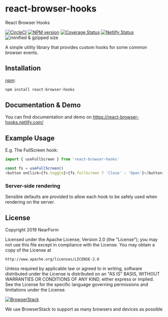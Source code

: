 # react-browser-hooks

React Browser Hooks

[![CircleCI](https://circleci.com/gh/nearform/react-browser-hooks.svg?style=svg&circle-token=6519ab8ff84d4bf291788588738f2b2000c8fc3a)](https://circleci.com/gh/nearform/react-browser-hooks)
[![NPM version](https://img.shields.io/npm/v/react-browser-hooks.svg)](https://www.npmjs.com/package/react-browser-hooks)
[![Coverage Status](https://coveralls.io/repos/github/nearform/react-browser-hooks/badge.svg?branch=master)](https://coveralls.io/github/nearform/react-browser-hooks?branch=master)
[![Netlify Status](https://api.netlify.com/api/v1/badges/8855d56c-7b73-4070-92e8-e7c1b2e80d7e/deploy-status)](https://app.netlify.com/sites/react-browser-hooks/deploys)
![minified & gzipped size](https://img.shields.io/bundlephobia/minzip/react-browser-hooks.svg?style=flat)
<!-- [![BrowserStack Status](https://www.browserstack.com/automate/badge.svg?badge_key=b1dHQTVIVmpFLzYwVnZuaWlqUmpLa01ScUdQM2VrZUZIZG9Hc0ZTWVZjVT0tLW44NnBTK0hrdjNDaDVBeDFLQUJhUnc9PQ==--536a48a483a1ad3da80e28a99cc396d7de9a9151)](https://www.browserstack.com/automate/public-build/b1dHQTVIVmpFLzYwVnZuaWlqUmpLa01ScUdQM2VrZUZIZG9Hc0ZTWVZjVT0tLW44NnBTK0hrdjNDaDVBeDFLQUJhUnc9PQ==--536a48a483a1ad3da80e28a99cc396d7de9a9151) -->

A simple utility library that provides custom hooks for some common browser events.

## Installation

[npm](https://www.npmjs.com/package/react-browser-hooks):

```bash
npm install react-browser-hooks
```

## Documentation & Demo

You can find documentation and demo on https://react-browser-hooks.netlify.com/

## Example Usage

E.g. The FullScreen hook:

```javascript
import { useFullScreen } from 'react-browser-hooks'

const fs = useFullScreen()
<button onClick={fs.toggle}>{fs.fullScreen ? 'Close' : 'Open'}</button>
```

### Server-side rendering

Sensible defaults are provided to allow each hook to be safely used when rendering on the server.

[build-badge]: https://img.shields.io/travis/user/repo/master.png?style=flat-square
[build]: https://travis-ci.org/user/repo
[npm-badge]: https://img.shields.io/npm/v/npm-package.png?style=flat-square
[npm]: https://www.npmjs.org/package/npm-package
[coveralls-badge]: https://img.shields.io/coveralls/user/repo/master.png?style=flat-square
[coveralls]: https://coveralls.io/github/user/repo

## License

Copyright 2019 NearForm

Licensed under the Apache License, Version 2.0 (the "License");
you may not use this file except in compliance with the License.
You may obtain a copy of the License at

    http://www.apache.org/licenses/LICENSE-2.0

Unless required by applicable law or agreed to in writing, software
distributed under the License is distributed on an "AS IS" BASIS,
WITHOUT WARRANTIES OR CONDITIONS OF ANY KIND, either express or implied.
See the License for the specific language governing permissions and
limitations under the License.

[![BrowserStack](https://p14.zdusercontent.com/attachment/1015988/mg687dwxHqXtriITEf8kxZV3W?token=eyJhbGciOiJkaXIiLCJlbmMiOiJBMTI4Q0JDLUhTMjU2In0..tPLabhhdTeWxyc3TTt-RCg.bmk4nO95zIaYIcNaaDEVtxph9ap6d9X__07O0wPpvgsx5RBYvue1gMxCGhnYcgtQA51YjC5BFCxev9bBGZ0f6wHGr83j_nBID68oZCdgurHQhuZjsBZTotXtVdGDJoGg8KHMvl2qK9_FFlxohxGkPatEyccPXfLxZGGrGhvGnZVs6sFcy5bSevRHwe84yH3y0-PhbwE9HPAqzYsJyjBsSnez3gllgrIqX_7UucPPyAxtESSOaevl3zs6n5EfJ6teaJ3_KhWTmux9Nlk5csiWwvcRcCXp7p14Xln9tBYR64k.-1SqygSW1Ke0iJ-t3ED3SQ)](http://browserstack.com/)

We use BrowserStack to support as many browsers and devices as possible
